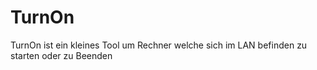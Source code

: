 # TurnOn
TurnOn ist ein kleines Tool um Rechner welche sich im LAN befinden zu starten oder zu Beenden
